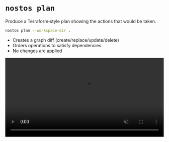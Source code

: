 # `nostos plan`

Produce a Terraform‑style plan showing the actions that would be taken.

```bash
nostos plan --workspace-dir .
```

- Creates a graph diff (create/replace/update/delete)
- Orders operations to satisfy dependencies
- No changes are applied

<div class="asciinema-wrapper">
  <asciinema-player src="/assets/demos/plan.cast" preload></asciinema-player>
</div>

<video src="/assets/demos/plan.mp4" controls muted loop playsinline style="width:100%; max-width:1080px;"></video>
